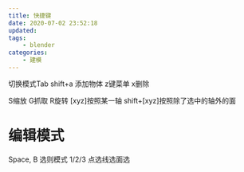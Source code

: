 ```yaml
---
title: 快捷键
date: 2020-07-02 23:52:18
updated:
tags:
    - blender
categories:
    - 建模
---
```


切换模式Tab
shift+a 添加物体
z键菜单
x删除

S缩放
G抓取
R旋转
    [xyz]按照某一轴
    shift+[xyz]按照除了选中的轴外的面


# 编辑模式
Space, B 选则模式
    1/2/3 点选线选面选





